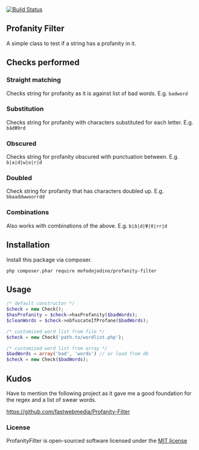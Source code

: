 [![Build Status](https://travis-ci.org/mofodojodino/ProfanityFilter.svg?branch=develop)](https://travis-ci.org/mofodojodino/ProfanityFilter)

## Profanity Filter

A simple class to test if a string has a profanity in it.

## Checks performed

### Straight matching

Checks string for profanity as it is against list of bad words. E.g. `badword`

### Substitution

Checks string for profanity with characters substituted for each letter. E.g. `bâdΨ0rd`

### Obscured

Checks string for profanity obscured with punctuation between. E.g. `b|a|d|w|o|r|d`

### Doubled

Check string for profanity that has characters doubled up. E.g. `bbaaddwwoorrdd`

### Combinations

Also works with combinations of the above. E.g. `b|â|d|Ψ|0|rr|d`

## Installation

Install this package via composer.

```
php composer.phar require mofodojodino/profanity-filter
```

## Usage
```php
/* default constructor */
$check = new Check();
$hasProfanity = $check->hasProfanity($badWords);
$cleanWords = $check->obfuscateIfProfane($badWords);

/* customized word list from file */
$check = new Check('path.to/wordlist.php');

/* customized word list from array */
$badWords = array('bad', 'words') // or load from db
$check = new Check($badWords);
```

## Kudos

Have to mention the following project as it gave me a good foundation for the regex and a list of swear words.

https://github.com/fastwebmedia/Profanity-Filter

### License

ProfanityFilter is open-sourced software licensed under the [MIT license](http://opensource.org/licenses/MIT)
